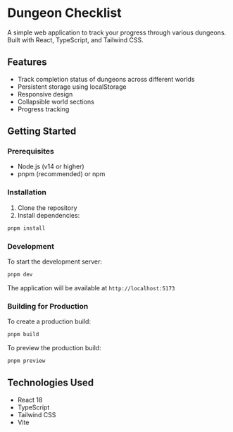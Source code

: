# Dungeon Checklist

A simple web application to track your progress through various dungeons. Built with React, TypeScript, and Tailwind CSS.

## Features

- Track completion status of dungeons across different worlds
- Persistent storage using localStorage
- Responsive design
- Collapsible world sections
- Progress tracking

## Getting Started

### Prerequisites

- Node.js (v14 or higher)
- pnpm (recommended) or npm

### Installation

1. Clone the repository
2. Install dependencies:

```bash
pnpm install
```

### Development

To start the development server:

```bash
pnpm dev
```

The application will be available at `http://localhost:5173`

### Building for Production

To create a production build:

```bash
pnpm build
```

To preview the production build:

```bash
pnpm preview
```

## Technologies Used

- React 18
- TypeScript
- Tailwind CSS
- Vite
